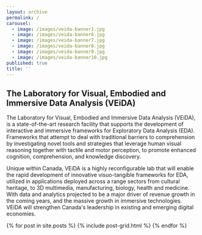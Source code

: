 ```yaml
---
layout: archive
permalink: /
carousel:
  - image: /images/veida-banner1.jpg
  - image: /images/veida-banner6.jpg
  - image: /images/veida-banner7.jpg
  - image: /images/veida-banner8.jpg
  - image: /images/veida-banner9.jpg
  - image: /images/veida-banner10.jpg
published: true
title: ''
---
```

## The  Laboratory  for  Visual,  Embodied  and  Immersive  Data  Analysis  (VEiDA)

The  Laboratory  for  Visual,  Embodied  and  Immersive  Data  Analysis  (VEiDA),  is  a  state-of-the-art research facility that supports the development of interactive and immersive frameworks for Exploratory Data Analysis (EDA). Frameworks that attempt to deal with traditional barriers to comprehension by investigating novel tools and strategies that leverage human visual reasoning together with tactile and motor perception, to promote enhanced cognition, comprehension, and knowledge discovery.

Unique  within  Canada,  VEiDA  is  a  highly  reconfigurable  lab  that will  enable  the  rapid development  of  innovative  visuo-tangible  frameworks  for  EDA,  utilized  in  applications  deployed  across a range sectors from cultural heritage, to 3D multimedia, manufacturing, biology, health and medicine. With data  and  analytics  projected  to  be  a  major  driver  of  revenue  growth  in the coming  years,  and  the  massive growth in immersive technologies. VEiDA will strengthen Canada's leadership in existing and emerging digital economies.

<div class="tiles">
{% for post in site.posts %}
	{% include post-grid.html %}
{% endfor %}
</div><!-- /.tiles -->
